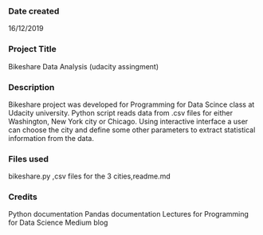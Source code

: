 ### Date created
16/12/2019

### Project Title
Bikeshare Data Analysis (udacity assingment)

### Description
Bikeshare project was developed for Programming 
for Data Scince class at Udacity university. 
Python script reads data from .csv files for 
either Washington, New York city or Chicago.
 Using interactive interface a user can choose 
the city and define some other parameters to 
extract statistical information from the data.

### Files used
bikeshare.py ,csv files for the 3 cities,readme.md

### Credits
Python documentation
Pandas documentation
Lectures for Programming for Data Science
Medium blog 
